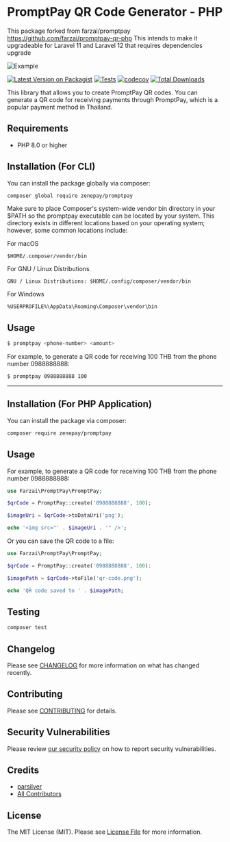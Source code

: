 # PromptPay QR Code Generator - PHP
This package forked from farzai/promptpay https://github.com/farzai/promptpay-qr-php
This intends to make it upgradeable for Laravel 11 and Laravel 12 that requires dependencies upgrade

![Example](assets/example.png)

[![Latest Version on Packagist](https://img.shields.io/packagist/v/farzai/promptpay.svg?style=flat-square)](https://packagist.org/packages/farzai/promptpay)
[![Tests](https://img.shields.io/github/actions/workflow/status/farzai/promptpay-qr-php/run-tests.yml?branch=main&label=tests&style=flat-square)](https://github.com/farzai/promptpay-qr-php/actions/workflows/run-tests.yml)
[![codecov](https://codecov.io/gh/farzai/promptpay-qr-php/branch/main/graph/badge.svg)](https://codecov.io/gh/farzai/promptpay-qr-php)
[![Total Downloads](https://img.shields.io/packagist/dt/farzai/promptpay.svg?style=flat-square)](https://packagist.org/packages/farzai/promptpay)


This library that allows you to create PromptPay QR codes. 
You can generate a QR code for receiving payments through PromptPay, which is a popular payment method in Thailand.


## Requirements

- PHP 8.0 or higher

## Installation (For CLI)

You can install the package globally via composer:

```bash
composer global require zenepay/promptpay
```
Make sure to place Composer's system-wide vendor bin directory in your $PATH so the promptpay executable can be located by your system. 
This directory exists in different locations based on your operating system;
however, some common locations include:


For macOS
```
$HOME/.composer/vendor/bin
```

For GNU / Linux Distributions
```
GNU / Linux Distributions: $HOME/.config/composer/vendor/bin
```

For Windows
```
%USERPROFILE%\AppData\Roaming\Composer\vendor\bin
```

## Usage

```bash
$ promptpay <phone-number> <amount>
```

For example, to generate a QR code for receiving 100 THB from the phone number 0988888888:
```bash
$ promptpay 0988888888 100
```


---


## Installation (For PHP Application)


You can install the package via composer:

```bash
composer require zenepay/promptpay
```

## Usage

For example, to generate a QR code for receiving 100 THB from the phone number 0988888888:

```php
use Farzai\PromptPay\PromptPay;

$qrCode = PromptPay::create('0988888888', 100);

$imageUri = $qrCode->toDataUri('png');

echo '<img src="' . $imageUri . '" />';
```

Or you can save the QR code to a file:

```php
use Farzai\PromptPay\PromptPay;

$qrCode = PromptPay::create('0988888888', 100):

$imagePath = $qrCode->toFile('qr-code.png');

echo 'QR code saved to ' . $imagePath;
```

## Testing

```bash
composer test
```

## Changelog

Please see [CHANGELOG](CHANGELOG.md) for more information on what has changed recently.

## Contributing

Please see [CONTRIBUTING](https://github.com/farzai/.github/blob/main/CONTRIBUTING.md) for details.

## Security Vulnerabilities

Please review [our security policy](../../security/policy) on how to report security vulnerabilities.

## Credits

- [parsilver](https://github.com/parsilver)
- [All Contributors](../../contributors)

## License

The MIT License (MIT). Please see [License File](LICENSE.md) for more information.

